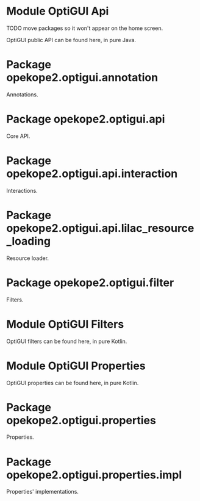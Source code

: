 # Module OptiGUI Api

TODO move packages so it won't appear on the home screen.

OptiGUI public API can be found here, in pure Java.

# Package opekope2.optigui.annotation

Annotations.

# Package opekope2.optigui.api

Core API.

# Package opekope2.optigui.api.interaction

Interactions.

# Package opekope2.optigui.api.lilac_resource_loading

Resource loader.

# Package opekope2.optigui.filter

Filters.

# Module OptiGUI Filters

OptiGUI filters can be found here, in pure Kotlin.

# Module OptiGUI Properties

OptiGUI properties can be found here, in pure Kotlin.

# Package opekope2.optigui.properties

Properties.

# Package opekope2.optigui.properties.impl

Properties' implementations.
